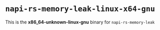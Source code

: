 # `napi-rs-memory-leak-linux-x64-gnu`

This is the **x86_64-unknown-linux-gnu** binary for `napi-rs-memory-leak`
